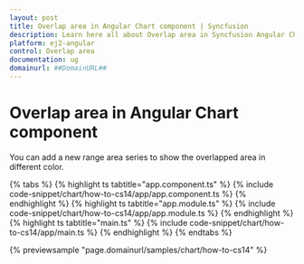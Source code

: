 ```yaml
---
layout: post
title: Overlap area in Angular Chart component | Syncfusion
description: Learn here all about Overlap area in Syncfusion Angular Chart component of Syncfusion Essential JS 2 and more.
platform: ej2-angular
control: Overlap area 
documentation: ug
domainurl: ##DomainURL##
---
```


# Overlap area in Angular Chart component

You can add a new range area series to show the overlapped area in different color.

{% tabs %}
{% highlight ts tabtitle="app.component.ts" %}
{% include code-snippet/chart/how-to-cs14/app/app.component.ts %}
{% endhighlight %}
{% highlight ts tabtitle="app.module.ts" %}
{% include code-snippet/chart/how-to-cs14/app/app.module.ts %}
{% endhighlight %}
{% highlight ts tabtitle="main.ts" %}
{% include code-snippet/chart/how-to-cs14/app/main.ts %}
{% endhighlight %}
{% endtabs %}
  
{% previewsample "page.domainurl/samples/chart/how-to-cs14" %}